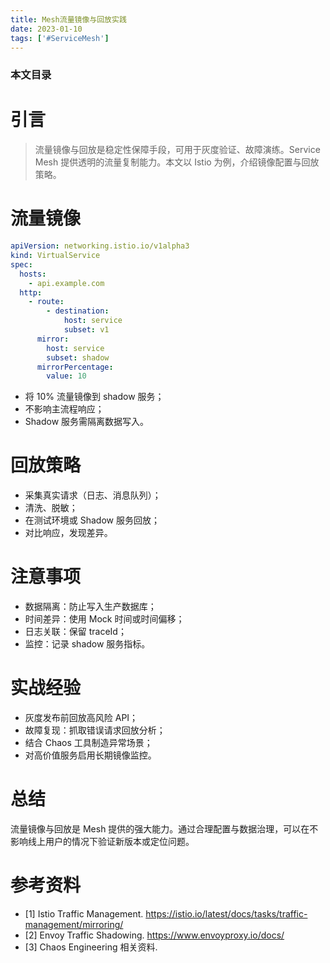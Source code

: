 ```yaml
---
title: Mesh流量镜像与回放实践
date: 2023-01-10
tags: ['#ServiceMesh']
---
```


### 本文目录
<!-- toc -->

# 引言
> 流量镜像与回放是稳定性保障手段，可用于灰度验证、故障演练。Service Mesh 提供透明的流量复制能力。本文以 Istio 为例，介绍镜像配置与回放策略。

# 流量镜像
```yaml
apiVersion: networking.istio.io/v1alpha3
kind: VirtualService
spec:
  hosts:
    - api.example.com
  http:
    - route:
        - destination:
            host: service
            subset: v1
      mirror:
        host: service
        subset: shadow
      mirrorPercentage:
        value: 10
```
- 将 10% 流量镜像到 shadow 服务；
- 不影响主流程响应；
- Shadow 服务需隔离数据写入。

# 回放策略
- 采集真实请求（日志、消息队列）；
- 清洗、脱敏；
- 在测试环境或 Shadow 服务回放；
- 对比响应，发现差异。

# 注意事项
- 数据隔离：防止写入生产数据库；
- 时间差异：使用 Mock 时间或时间偏移；
- 日志关联：保留 traceId；
- 监控：记录 shadow 服务指标。

# 实战经验
- 灰度发布前回放高风险 API；
- 故障复现：抓取错误请求回放分析；
- 结合 Chaos 工具制造异常场景；
- 对高价值服务启用长期镜像监控。

# 总结
流量镜像与回放是 Mesh 提供的强大能力。通过合理配置与数据治理，可以在不影响线上用户的情况下验证新版本或定位问题。

# 参考资料
- [1] Istio Traffic Management. https://istio.io/latest/docs/tasks/traffic-management/mirroring/
- [2] Envoy Traffic Shadowing. https://www.envoyproxy.io/docs/
- [3] Chaos Engineering 相关资料.
